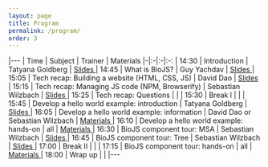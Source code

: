 ```yaml
---
layout: page
title: Program
permalink: /program/
order: 3
---
```


<style type="text/css">
.post-content table  {border-collapse:collapse;border-spacing:0;border-color:#ccc;border:none;margin:0px auto; width: 100%}
.post-content table td{font-family:Arial, sans-serif;font-size:14px;padding:11px 20px;border-style:solid;border-width:0px;overflow:hidden;word-break:normal;border-color:#ccc;color:#333;background-color:#fff;}
.post-content table th{font-family:Arial, sans-serif;font-size:14px;font-weight:normal;padding:11px 20px;border-style:solid;border-width:0px;overflow:hidden;word-break:normal;border-color:#ccc;color:#333;background-color:#f0f0f0;}
</style>

|---
| Time | Subject | Trainer | Materials 
|-|:-|:-|:-:
| 14:30 | Introduction | Tatyana Goldberg | <a biojs-date="2015-03-24 10:00" href=""> Slides </a>
| 14:45 | What is BioJS? | Guy Yachdav | <a biojs-date="2015-03-24 10:00" href=""> Slides </a>
| 15:05 | Tech recap: Building a website (HTML, CSS, JS) | David Dao | <a biojs-date="2015-03-24 10:00" href=""> Slides </a>
| 15:15 | Tech recap: Managing JS code (NPM, Browserify) | Sebastian Wilzbach | <a biojs-date="2015-03-24 10:00" href=""> Slides </a>
| 15:25 | Tech recap: Questions | | 
| 15:30 | Break I | | 
| 15:45 | Develop a hello world example: introduction | Tatyana Goldberg | <a biojs-date="2015-03-24 10:00" href=""> Slides </a>
| 16:05 | Develop a hello world example: information | David Dao  or Sebastian Wilzbach | <a biojs-date="2015-03-24 10:00" href="{{site.baseurl}}/assignment1"> Materials </a>
| 16:10 | Develop a hello world example: hands-on | all | <a biojs-date="2015-03-24 10:00" href="{{site.baseurl}}/assignment1"> Materials </a>
| 16:30 | BioJS component tour: MSA | Sebastian Wilzbach | <a biojs-date="2015-03-24 10:00" href=""> Slides </a>
| 16:45 | BioJS component tour: Tree | Sebastian Wilzbach | <a biojs-date="2015-03-24 10:00" href=""> Slides </a>
| 17:00 | Break II | | 
| 17:15 | BioJS component tour: hands-on | all | <a biojs-date="2015-03-24 10:00" href="{{site.baseurl}}/assignment2"> Materials </a>
| 18:00 | Wrap up | | 
|---


<script src="{{ baseurl }}/js/hider.js"></script>

